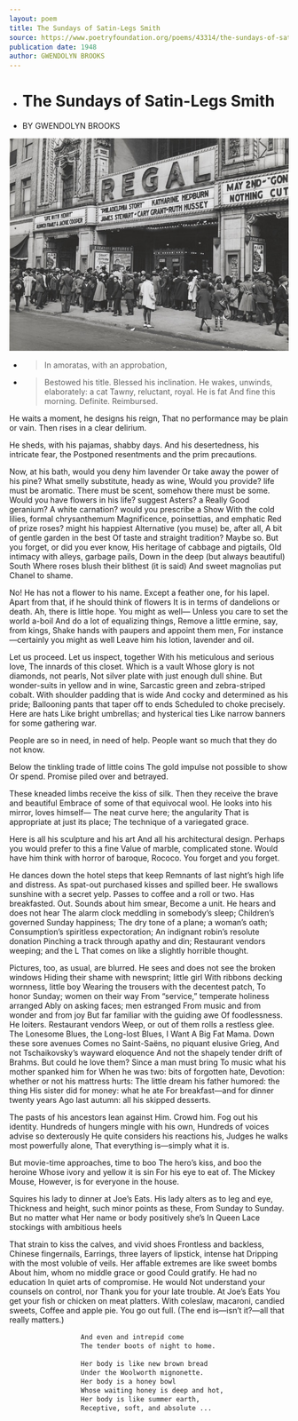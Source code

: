 ```yaml
---
layout: poem
title: The Sundays of Satin-Legs Smith
source: https://www.poetryfoundation.org/poems/43314/the-sundays-of-satin-legs-smith
publication date: 1948
author: GWENDOLYN BROOKS
---
```



- # The Sundays of Satin-Legs Smith
- BY GWENDOLYN BROOKS





![Bronzeville streetscape 1940](https://github.com/margaretkonkol/ed/blob/gh-pages/assets/Regal-Theater-Bronzeville.jpg)

- > In amoratas, with an approbation,
- > Bestowed his title. Blessed his inclination.
He wakes, unwinds, elaborately: a cat
Tawny, reluctant, royal. He is fat
And fine this morning. Definite. Reimbursed.

He waits a moment, he designs his reign, 
That no performance may be plain or vain. 
Then rises in a clear delirium. 

He sheds, with his pajamas, shabby days. 
And his desertedness, his intricate fear, the 
Postponed resentments and the prim precautions. 

Now, at his bath, would you deny him lavender 
Or take away the power of his pine? 
What smelly substitute, heady as wine, 
Would you provide? life must be aromatic. 
There must be scent, somehow there must be some. 
Would you have flowers in his life? suggest 
Asters? a Really Good geranium? 
A white carnation? would you prescribe a Show 
With the cold lilies, formal chrysanthemum 
Magnificence, poinsettias, and emphatic 
Red of prize roses? might his happiest 
Alternative (you muse) be, after all, 
A bit of gentle garden in the best 
Of taste and straight tradition? Maybe so. 
But you forget, or did you ever know, 
His heritage of cabbage and pigtails, 
Old intimacy with alleys, garbage pails, 
Down in the deep (but always beautiful) South 
Where roses blush their blithest (it is said) 
And sweet magnolias put Chanel to shame. 

No! He has not a flower to his name. 
Except a feather one, for his lapel. 
Apart from that, if he should think of flowers 
It is in terms of dandelions or death. 
Ah, there is little hope. You might as well— 
Unless you care to set the world a-boil 
And do a lot of equalizing things, 
Remove a little ermine, say, from kings, 
Shake hands with paupers and appoint them men, 
For instance—certainly you might as well 
Leave him his lotion, lavender and oil. 

Let us proceed. Let us inspect, together 
With his meticulous and serious love, 
The innards of this closet. Which is a vault 
Whose glory is not diamonds, not pearls, 
Not silver plate with just enough dull shine. 
But wonder-suits in yellow and in wine, 
Sarcastic green and zebra-striped cobalt. 
With shoulder padding that is wide 
And cocky and determined as his pride; 
Ballooning pants that taper off to ends 
Scheduled to choke precisely. 
                                           Here are hats
Like bright umbrellas; and hysterical ties
Like narrow banners for some gathering war.

People are so in need, in need of help.
People want so much that they do not know.

Below the tinkling trade of little coins
The gold impulse not possible to show
Or spend. Promise piled over and betrayed.

These kneaded limbs receive the kiss of silk.
Then they receive the brave and beautiful
Embrace of some of that equivocal wool.
He looks into his mirror, loves himself—
The neat curve here; the angularity
That is appropriate at just its place;
The technique of a variegated grace.

Here is all his sculpture and his art
And all his architectural design.
Perhaps you would prefer to this a fine
Value of marble, complicated stone.
Would have him think with horror of baroque,
Rococo. You forget and you forget.

He dances down the hotel steps that keep
Remnants of last night’s high life and distress.
As spat-out purchased kisses and spilled beer.
He swallows sunshine with a secret yelp.
Passes to coffee and a roll or two.
Has breakfasted.
                        Out. Sounds about him smear,
Become a unit. He hears and does not hear
The alarm clock meddling in somebody’s sleep;
Children’s governed Sunday happiness;
The dry tone of a plane; a woman’s oath;
Consumption’s spiritless expectoration;
An indignant robin’s resolute donation
Pinching a track through apathy and din;
Restaurant vendors weeping; and the L
That comes on like a slightly horrible thought.

Pictures, too, as usual, are blurred.
He sees and does not see the broken windows
Hiding their shame with newsprint; little girl
With ribbons decking wornness, little boy
Wearing the trousers with the decentest patch,
To honor Sunday; women on their way
From “service,” temperate holiness arranged
Ably on asking faces; men estranged
From music and from wonder and from joy
But far familiar with the guiding awe
Of foodlessness.
                        He loiters.
                                        Restaurant vendors
Weep, or out of them rolls a restless glee.
The Lonesome Blues, the Long-lost Blues, I Want A
Big Fat Mama. Down these sore avenues
Comes no Saint-Saëns, no piquant elusive Grieg,
And not Tschaikovsky’s wayward eloquence
And not the shapely tender drift of Brahms.
But could he love them? Since a man must bring
To music what his mother spanked him for
When he was two: bits of forgotten hate,
Devotion: whether or not his mattress hurts:
The little dream his father humored: the thing
His sister did for money: what he ate
For breakfast—and for dinner twenty years
Ago last autumn: all his skipped desserts.

The pasts of his ancestors lean against
Him. Crowd him. Fog out his identity.
Hundreds of hungers mingle with his own,
Hundreds of voices advise so dexterously
He quite considers his reactions his,
Judges he walks most powerfully alone,
That everything is—simply what it is.

But movie-time approaches, time to boo
The hero’s kiss, and boo the heroine
Whose ivory and yellow it is sin
For his eye to eat of. The Mickey Mouse,
However, is for everyone in the house.

Squires his lady to dinner at Joe’s Eats.
His lady alters as to leg and eye,
Thickness and height, such minor points as these,
From Sunday to Sunday. But no matter what
Her name or body positively she’s
In Queen Lace stockings with ambitious heels

That strain to kiss the calves, and vivid shoes
Frontless and backless, Chinese fingernails,
Earrings, three layers of lipstick, intense hat
Dripping with the most voluble of veils.
Her affable extremes are like sweet bombs
About him, whom no middle grace or good
Could gratify. He had no education
In quiet arts of compromise. He would
Not understand your counsels on control, nor
Thank you for your late trouble.
                                                At Joe’s Eats
You get your fish or chicken on meat platters.
With coleslaw, macaroni, candied sweets,
Coffee and apple pie. You go out full.
(The end is—isn’t it?—all that really matters.)

                      And even and intrepid come
                      The tender boots of night to home.

                      Her body is like new brown bread
                      Under the Woolworth mignonette.
                      Her body is a honey bowl
                      Whose waiting honey is deep and hot,
                      Her body is like summer earth,
                      Receptive, soft, and absolute ...
